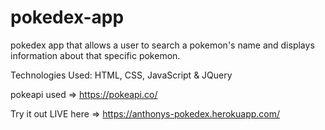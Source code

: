 # pokedex-app
pokedex app that allows a user to search a pokemon's name and displays information about that specific pokemon. 

Technologies Used: HTML, CSS, JavaScript & JQuery

pokeapi used => https://pokeapi.co/

Try it out LIVE here => https://anthonys-pokedex.herokuapp.com/
